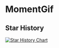 # MomentGif

## Star History

<a href="https://star-history.com/#cxhello/MomentGif&Date">
 <picture>
   <source media="(prefers-color-scheme: dark)" srcset="https://api.star-history.com/svg?repos=cxhello/MomentGif&type=Date&theme=dark" />
   <source media="(prefers-color-scheme: light)" srcset="https://api.star-history.com/svg?repos=cxhello/MomentGif&type=Date" />
   <img alt="Star History Chart" src="https://api.star-history.com/svg?repos=cxhello/MomentGif&type=Date" />
 </picture>
</a>
